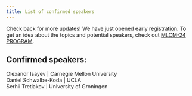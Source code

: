 ```yaml
---
title: List of confirmed speakers
---
```


Check back for more updates! We have just opened early registration. 
To get an idea about the topics and potential speakers, check out [MLCM-24 PROGRAM](https://mlcm-25.github.io/mlcm-24/program). 

## Confirmed speakers:

Olexandr Isayev | Carnegie Mellon University  
Daniel	Schwalbe-Koda | UCLA  
Serhii Tretiakov | University of Groningen  
 